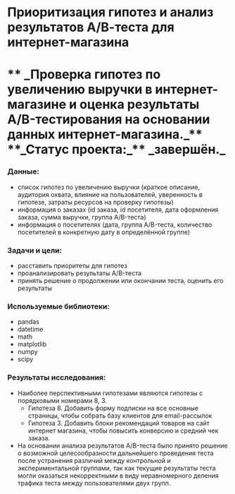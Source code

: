 <h1> Приоритизация гипотез и анализ результатов А/В-теста для интернет-магазина <h1>
    ** _Проверка гипотез по увеличению выручки в интернет-магазине и оценка результаты A/B-тестирования
на основании данных интернет-магазина._**
    **_Статус проекта:_** _завершён._

<h3> Данные: </h3>
    <ul>
        <li> список гипотез по увеличению выручки (краткое описание, аудитория охвата, влияние на пользователей, уверенность в гипотезе, затраты ресурсов на проверку гипотезы) </li>
        <li> информация о заказах (id заказа, id посетителя, дата оформления заказа, сумма выручки, группа A/B-теста) </li> 
        <li> информация о посетителях (дата, группа A/B-теста, количество посетителей в конкретную дату в определённой группе) </li>
    </ul> 
    
<h3> Задачи и цели: </h3>
    <ul>
        <li> расставить приоритеты для гипотез </li>
        <li> проанализировать результаты A/B-теста </li>
        <li> принять решение о продолжении или окончании теста, оценить его результаты </li> 
    </ul>

<h3> Используемые библиотеки: </h3>
    <ul>
        <li> pandas </li>
        <li> datetime </li>
        <li> math </li>
        <li> matplotlib </li>
        <li> numpy </li>
        <li> scipy </li>
    </ul>
    
<h3> Результаты исследования: </h3>
    <ul> 
        <li> Наиболее перспективными гипотезами являются гипотезы с порядковыми номерами 8, 3. 
            <ul> <li> Гипотеза 8. Добавить форму подписки на все основные страницы, чтобы собрать базу клиентов для email-рассылок </li>
                <li> Гипотеза 3. Добавить блоки рекомендаций товаров на сайт интернет магазина, чтобы повысить конверсию и средний чек заказа. </li> </ul> </li>
        <li> На основании анализа результатов A/B-теста было принято решение о возможной целесообразности дальнейшего проведения теста после устранения различий между контрольной и экспериментальной группами, так как текущие результаты теста могли оказаться некорректными в виду неравномерного деления трафика теста между пользователями двух групп. </li>
    </ul>